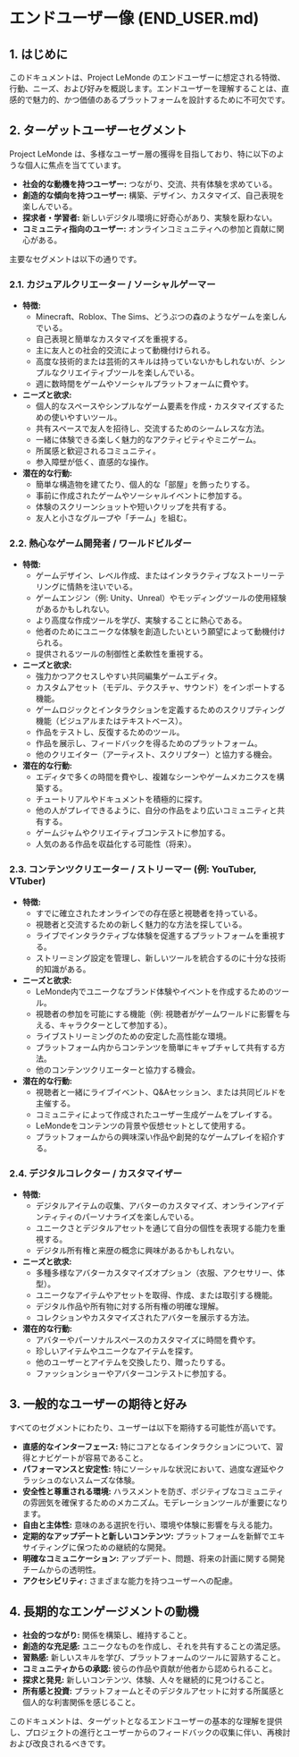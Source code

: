 # エンドユーザー像 (END_USER.md)

## 1. はじめに
このドキュメントは、Project LeMonde のエンドユーザーに想定される特徴、行動、ニーズ、および好みを概説します。エンドユーザーを理解することは、直感的で魅力的、かつ価値のあるプラットフォームを設計するために不可欠です。

## 2. ターゲットユーザーセグメント
Project LeMonde は、多様なユーザー層の獲得を目指しており、特に以下のような個人に焦点を当てています。
- **社会的な動機を持つユーザー:** つながり、交流、共有体験を求めている。
- **創造的な傾向を持つユーザー:** 構築、デザイン、カスタマイズ、自己表現を楽しんでいる。
- **探求者・学習者:** 新しいデジタル環境に好奇心があり、実験を厭わない。
- **コミュニティ指向のユーザー:** オンラインコミュニティへの参加と貢献に関心がある。

主要なセグメントは以下の通りです。

### 2.1. カジュアルクリエーター / ソーシャルゲーマー
- **特徴:**
    - Minecraft、Roblox、The Sims、どうぶつの森のようなゲームを楽しんでいる。
    - 自己表現と簡単なカスタマイズを重視する。
    - 主に友人との社会的交流によって動機付けられる。
    - 高度な技術的または芸術的スキルは持っていないかもしれないが、シンプルなクリエイティブツールを楽しんでいる。
    - 週に数時間をゲームやソーシャルプラットフォームに費やす。
- **ニーズと欲求:**
    - 個人的なスペースやシンプルなゲーム要素を作成・カスタマイズするための使いやすいツール。
    - 共有スペースで友人を招待し、交流するためのシームレスな方法。
    - 一緒に体験できる楽しく魅力的なアクティビティやミニゲーム。
    - 所属感と歓迎されるコミュニティ。
    - 参入障壁が低く、直感的な操作。
- **潜在的な行動:**
    - 簡単な構造物を建てたり、個人的な「部屋」を飾ったりする。
    - 事前に作成されたゲームやソーシャルイベントに参加する。
    - 体験のスクリーンショットや短いクリップを共有する。
    - 友人と小さなグループや「チーム」を組む。

### 2.2. 熱心なゲーム開発者 / ワールドビルダー
- **特徴:**
    - ゲームデザイン、レベル作成、またはインタラクティブなストーリーテリングに情熱を注いでいる。
    - ゲームエンジン（例: Unity、Unreal）やモッディングツールの使用経験があるかもしれない。
    - より高度な作成ツールを学び、実験することに熱心である。
    - 他者のためにユニークな体験を創造したいという願望によって動機付けられる。
    - 提供されるツールの制御性と柔軟性を重視する。
- **ニーズと欲求:**
    - 強力かつアクセスしやすい共同編集ゲームエディタ。
    - カスタムアセット（モデル、テクスチャ、サウンド）をインポートする機能。
    - ゲームロジックとインタラクションを定義するためのスクリプティング機能（ビジュアルまたはテキストベース）。
    - 作品をテストし、反復するためのツール。
    - 作品を展示し、フィードバックを得るためのプラットフォーム。
    - 他のクリエイター（アーティスト、スクリプター）と協力する機会。
- **潜在的な行動:**
    - エディタで多くの時間を費やし、複雑なシーンやゲームメカニクスを構築する。
    - チュートリアルやドキュメントを積極的に探す。
    - 他の人がプレイできるように、自分の作品をより広いコミュニティと共有する。
    - ゲームジャムやクリエイティブコンテストに参加する。
    - 人気のある作品を収益化する可能性（将来）。

### 2.3. コンテンツクリエーター / ストリーマー (例: YouTuber, VTuber)
- **特徴:**
    - すでに確立されたオンラインでの存在感と視聴者を持っている。
    - 視聴者と交流するための新しく魅力的な方法を探している。
    - ライブでインタラクティブな体験を促進するプラットフォームを重視する。
    - ストリーミング設定を管理し、新しいツールを統合するのに十分な技術的知識がある。
- **ニーズと欲求:**
    - LeMonde内でユニークなブランド体験やイベントを作成するためのツール。
    - 視聴者の参加を可能にする機能（例: 視聴者がゲームワールドに影響を与える、キャラクターとして参加する）。
    - ライブストリーミングのための安定した高性能な環境。
    - プラットフォーム内からコンテンツを簡単にキャプチャして共有する方法。
    - 他のコンテンツクリエーターと協力する機会。
- **潜在的な行動:**
    - 視聴者と一緒にライブイベント、Q&Aセッション、または共同ビルドを主催する。
    - コミュニティによって作成されたユーザー生成ゲームをプレイする。
    - LeMondeをコンテンツの背景や仮想セットとして使用する。
    - プラットフォームからの興味深い作品や創発的なゲームプレイを紹介する。

### 2.4. デジタルコレクター / カスタマイザー
- **特徴:**
    - デジタルアイテムの収集、アバターのカスタマイズ、オンラインアイデンティティのパーソナライズを楽しんでいる。
    - ユニークさとデジタルアセットを通じて自分の個性を表現する能力を重視する。
    - デジタル所有権と来歴の概念に興味があるかもしれない。
- **ニーズと欲求:**
    - 多種多様なアバターカスタマイズオプション（衣服、アクセサリー、体型）。
    - ユニークなアイテムやアセットを取得、作成、または取引する機能。
    - デジタル作品や所有物に対する所有権の明確な理解。
    - コレクションやカスタマイズされたアバターを展示する方法。
- **潜在的な行動:**
    - アバターやパーソナルスペースのカスタマイズに時間を費やす。
    - 珍しいアイテムやユニークなアイテムを探す。
    - 他のユーザーとアイテムを交換したり、贈ったりする。
    - ファッションショーやアバターコンテストに参加する。

## 3. 一般的なユーザーの期待と好み
すべてのセグメントにわたり、ユーザーは以下を期待する可能性が高いです。

- **直感的なインターフェース:** 特にコアとなるインタラクションについて、習得とナビゲートが容易であること。
- **パフォーマンスと安定性:** 特にソーシャルな状況において、過度な遅延やクラッシュのないスムーズな体験。
- **安全性と尊重される環境:** ハラスメントを防ぎ、ポジティブなコミュニティの雰囲気を確保するためのメカニズム。モデレーションツールが重要になります。
- **自由と主体性:** 意味のある選択を行い、環境や体験に影響を与える能力。
- **定期的なアップデートと新しいコンテンツ:** プラットフォームを新鮮でエキサイティングに保つための継続的な開発。
- **明確なコミュニケーション:** アップデート、問題、将来の計画に関する開発チームからの透明性。
- **アクセシビリティ:** さまざまな能力を持つユーザーへの配慮。

## 4. 長期的なエンゲージメントの動機
- **社会的つながり:** 関係を構築し、維持すること。
- **創造的な充足感:** ユニークなものを作成し、それを共有することの満足感。
- **習熟感:** 新しいスキルを学び、プラットフォームのツールに習熟すること。
- **コミュニティからの承認:** 彼らの作品や貢献が他者から認められること。
- **探求と発見:** 新しいコンテンツ、体験、人々を継続的に見つけること。
- **所有感と投資:** プラットフォームとそのデジタルアセットに対する所属感と個人的な利害関係を感じること。

このドキュメントは、ターゲットとなるエンドユーザーの基本的な理解を提供し、プロジェクトの進行とユーザーからのフィードバックの収集に伴い、再検討および改良されるべきです。
